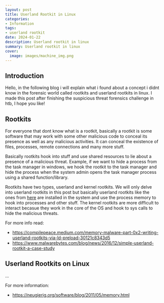 ```yaml
---
layout: post
title: Userland Rootkit in Linux
categories:
- Information
tags:
- userland rootkit
date: 2024-01-22
description: Userland rootkit in linux
summary: Userland rootkit in linux
cover:
  image: images/machine_img.png
---  
```



## Introduction

Hello, in the following blog i will explain what i found about a concept i didnt know in the forensic world called rootkits and userland rootkits in linux. I made this post after finishing the suspicious threat forensics challenge in htb, I hope you like!


## Rootkits

For everyone that dont know what is a rootkit, basically a rootkit is some software that may work with some other malicious code to conceal its presence as well as any malicious activities. It can conceal the existence of files, processes, remote connections and many more stuff.

Basically rootkits hook into stuff and use shared resources to lie about a presence of a malicious threat. Example, if we want to hide a process from the task manager in windows, we hook the rootkit to the task manager and hide the process when the system admin opens the task manager process using a shared function/library.

Rootkits have two types, userland and kernel rootkits.
We will only delve into userland rootkits in this post but basically userland rootkits like the ones from [here](https://github.com/milabs/awesome-linux-rootkits) are installed in the system and use the process memory to hook into processes and other stuff. The kernel rootkits are more difficult to interact becasue they work in the core of the OS and hook to sys calls to hide the malicious threats.


For more info read:
- https://compilepeace.medium.com/memory-malware-part-0x2-writing-userland-rootkits-via-ld-preload-30121c8343d5
- https://www.malwarebytes.com/blog/news/2016/12/simple-userland-rootkit-a-case-study

## Userland Rootkits on Linux

...


For more information:
- https://neugierig.org/software/blog/2011/05/memory.html